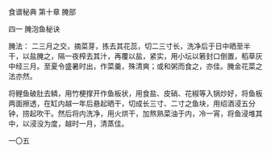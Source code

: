 食谱秘典 第十章 腌部

四一 腌泡鱼秘诀

腌法：
二三月之交，摘菜芽，拣去其花蕊，切二三寸长，洗净后于日中晒至半干，以盐腌之，隔一夜榨去其汁，再覆以盐，紧实，用小坛以箬封口倒置，稻草灰中经三月。至夏令盛暑时出，作菜羹，殊清爽；或和粥而食之，亦佳。腌金花菜之法亦然。

将鲤鱼破肚去鳞，用竹梗撑开作鱼板状，用食盐、皮硝、花椒等入锅炒好，将鱼板两面擦透，在缸内越一年后悬起晒干，切成长三寸、二寸之鱼块，用绍酒浸五分钟，捞起吹干。然后将内洗净，用火烘干，加熬熟菜油于内，冷一宵，将鱼浸堆其中，以浸没为度，越时一月，清蒸佳。

一〇五